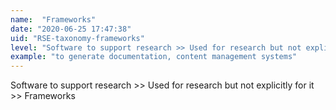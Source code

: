 ```yaml
---
name:  "Frameworks"
date: "2020-06-25 17:47:38"
uid: "RSE-taxonomy-frameworks"
level: "Software to support research >> Used for research but not explicitly for it >> Frameworks"
example: "to generate documentation, content management systems" 
---
```


Software to support research >> Used for research but not explicitly for it >> Frameworks